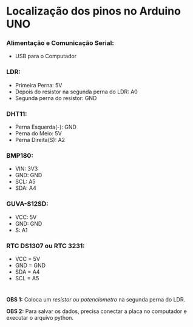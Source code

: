 # Localização dos pinos no Arduino UNO
 
### Alimentação e Comunicação Serial:

  - USB para o Computador

### LDR:

  - Primeira Perna: 5V
  - Depois do resistor na segunda perna do LDR: A0
  - Segunda perna do resistor: GND

### DHT11: 

  - Perna Esquerda(-): GND
  - Perna do Meio: 5V
  - Perna Direita(S): A2

### BMP180: 

  - VIN: 3V3
  - GND: GND
  - SCL: A5
  - SDA: A4

### GUVA-S12SD: 

  - VCC: 5V
  - GND: GND
  - S: A1

### RTC DS1307 ou RTC 3231:

  - VCC = 5V
  - GND = GND
  - SDA = A4
  - SCL = A5

#

  **OBS 1:** Coloca um *resistor ou potenciometro* na segunda perna do LDR.

  **OBS 2:** Para salvar os dados, precisa conectar a placa no computador e executar o arquivo python.
